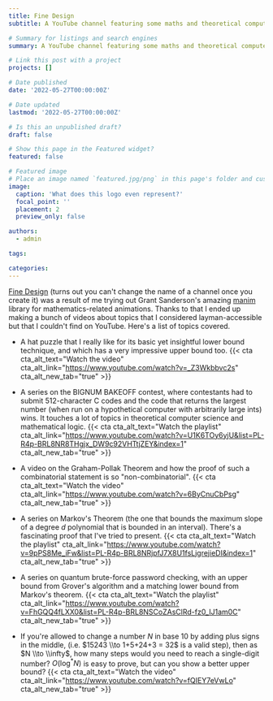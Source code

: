 ```yaml
---
title: Fine Design
subtitle: A YouTube channel featuring some maths and theoretical computer science videos.

# Summary for listings and search engines
summary: A YouTube channel featuring some maths and theoretical computer science videos.

# Link this post with a project
projects: []

# Date published
date: '2022-05-27T00:00:00Z'

# Date updated
lastmod: '2022-05-27T00:00:00Z'

# Is this an unpublished draft?
draft: false

# Show this page in the Featured widget?
featured: false

# Featured image
# Place an image named `featured.jpg/png` in this page's folder and customize its options here.
image:
  caption: 'What does this logo even represent?'
  focal_point: ''
  placement: 2
  preview_only: false

authors:
  - admin

tags:

categories:
---
```


[Fine Design](https://www.youtube.com/finedesignvideos) (turns out you can't change the name of a channel once you create it) was a result of me trying out Grant Sanderson's amazing [manim](https://github.com/3b1b/manim) library for mathematics-related animations. Thanks to that I ended up making a bunch of videos about topics that I considered layman-accessible but that I couldn't find on YouTube. Here's a list of topics covered.

  - A hat puzzle that I really like for its basic yet insightful lower bound technique, and which has a very impressive upper bound too. {{< cta cta_alt_text="Watch the video" cta_alt_link="https://www.youtube.com/watch?v=_Z3Wkbbvc2s" cta_alt_new_tab="true" >}}

  - A series on the BIGNUM BAKEOFF contest, where contestants had to submit $512$-character C codes and the code that returns the largest number (when run on a hypothetical computer with arbitrarily large ints) wins. It touches a lot of topics in theoretical computer science and mathematical logic. {{< cta cta_alt_text="Watch the playlist" cta_alt_link="https://www.youtube.com/watch?v=U1K6TOy6yjU&list=PL-R4p-BRL8NR8THgjx_DW9c92VHTtjZEY&index=1" cta_alt_new_tab="true" >}}

  - A video on the Graham-Pollak Theorem and how the proof of such a combinatorial statement is so "non-combinatorial". {{< cta cta_alt_text="Watch the video" cta_alt_link="https://www.youtube.com/watch?v=6ByCnuCbPsg" cta_alt_new_tab="true" >}}

  - A series on Markov's Theorem (the one that bounds the maximum slope of a degree $d$ polynomial that is bounded in an interval). There's a fascinating proof that I've tried to present. {{< cta cta_alt_text="Watch the playlist" cta_alt_link="https://www.youtube.com/watch?v=9pPS8Me_iFw&list=PL-R4p-BRL8NRjpfJ7X8U1fsLjgrejieDI&index=1" cta_alt_new_tab="true" >}}

  - A series on quantum brute-force password checking, with an upper bound from Grover's algorithm and a matching lower bound from Markov's theorem. {{< cta cta_alt_text="Watch the playlist" cta_alt_link="https://www.youtube.com/watch?v=FhGQQ4fLXX0&list=PL-R4p-BRL8NSCoZAsClRd-fz0_IJ1am0C" cta_alt_new_tab="true" >}}

  - If you're allowed to change a number $N$ in base $10$ by adding plus signs in the middle, (i.e. $15243 \\to 1+5+24+3 = 32$ is a valid step), then as $N \\to \\infty$, how many steps would you need to reach a single-digit number? $O(\log^*N)$ is easy to prove, but can you show a better upper bound? {{< cta cta_alt_text="Watch the video" cta_alt_link="https://www.youtube.com/watch?v=fQIEY7eVwLo" cta_alt_new_tab="true" >}}
